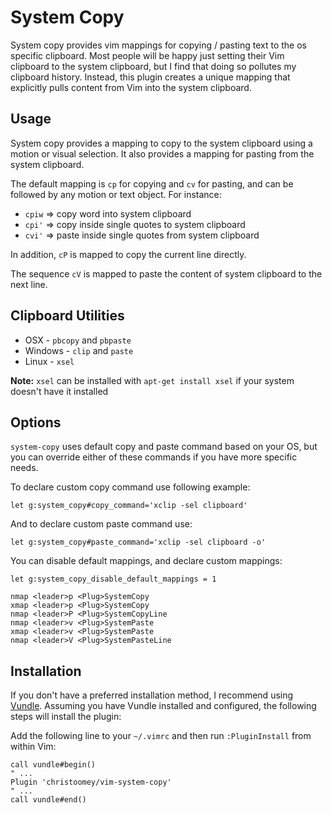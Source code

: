 System Copy
===========

System copy provides vim mappings for copying / pasting text to the os specific
clipboard.  Most people will be happy just setting their Vim clipboard to the
system clipboard, but I find that doing so pollutes my clipboard history.
Instead, this plugin creates a unique mapping that explicitly pulls content
from Vim into the system clipboard.

Usage
-----

System copy provides a mapping to copy to the system clipboard using a motion
or visual selection. It also provides a mapping for pasting from the system
clipboard.

The default mapping is `cp` for copying and `cv` for pasting, and can be followed by any motion or text
object. For instance:

- `cpiw` => copy word into system clipboard
- `cpi'` => copy inside single quotes to system clipboard
- `cvi'` => paste inside single quotes from system clipboard

In addition, `cP` is mapped to copy the current line directly.

The sequence `cV` is mapped to paste the content of system clipboard to the
next line.

Clipboard Utilities
-------------------

 - OSX     - `pbcopy` and `pbpaste`
 - Windows - `clip` and `paste`
 - Linux   - `xsel`

 **Note:** `xsel` can be installed with `apt-get install xsel` if your system doesn't have it installed

Options
-------

`system-copy` uses default copy and paste command based on your OS, but
you can override either of these commands if you have more specific needs.

To declare custom copy command use following example:
``` vim
let g:system_copy#copy_command='xclip -sel clipboard'
```
And to declare custom paste command use:
``` vim
let g:system_copy#paste_command='xclip -sel clipboard -o'
```

You can disable default mappings, and declare custom mappings:
```
let g:system_copy_disable_default_mappings = 1

nmap <leader>p <Plug>SystemCopy
xmap <leader>p <Plug>SystemCopy
nmap <leader>P <Plug>SystemCopyLine
nmap <leader>v <Plug>SystemPaste
xmap <leader>v <Plug>SystemPaste
nmap <leader>V <Plug>SystemPasteLine
```

Installation
------------

If you don't have a preferred installation method, I recommend using [Vundle](https://github.com/VundleVim/Vundle.vim).
Assuming you have Vundle installed and configured, the following steps will
install the plugin:

Add the following line to your `~/.vimrc` and then run `:PluginInstall` from
within Vim:

``` vim
call vundle#begin()
" ...
Plugin 'christoomey/vim-system-copy'
" ...
call vundle#end()
```
